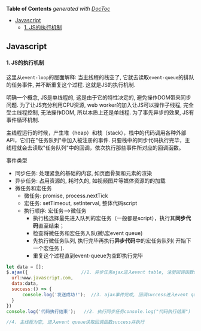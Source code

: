<!-- START doctoc generated TOC please keep comment here to allow auto update -->
<!-- DON'T EDIT THIS SECTION, INSTEAD RE-RUN doctoc TO UPDATE -->
**Table of Contents**  *generated with [DocToc](https://github.com/thlorenz/doctoc)*

- [Javascript](#javascript)
    - [1. JS的执行机制](#1-js%E7%9A%84%E6%89%A7%E8%A1%8C%E6%9C%BA%E5%88%B6)

<!-- END doctoc generated TOC please keep comment here to allow auto update -->



## Javascript

#### 1. JS的执行机制

这里从`event-loop`的层面解释:  当主线程的栈空了, 它就去读取`event-queue`的排队的任务事件, 并不断重复这个过程. 这就是JS的执行机制.

明确一个概念, JS是单线程的, 这是由于它的特性决定的, 避免操作DOM带来同步问题.  为了让JS充分利用CPU资源, web worker的加入让JS可以操作子线程, 完全受主线程控制, 无法操作DOM, 所以本质上还是单线程. 为了事先异步的效果, JS有事件循环机制.

主线程运行的时候，产生堆（heap）和栈（stack），栈中的代码调用各种外部API，它们在"任务队列"中加入被注册的事件. 只要栈中的同步代码执行完毕，主线程就会去读取"任务队列"中的回调，依次执行那些事件所对应的回调函数。

事件类型

- 同步任务: 处理紧急的基础的内容, 如页面骨架和元素的渲染
- 异步任务: 占用资源的, 耗时久的, 如视频图片等媒体资源的的加载
- 微任务和宏任务
  - 微任务: promise, process.nextTick
  - 宏任务: setTimeout, setInterval, 整体代码script
  - 执行顺序: 宏任务-->微任务
    - 执行栈选择最先进入队列的宏任务（一般都是script），执行其**同步代码**直至结束；
    - 检查将微任务和宏任务入队(微\宏event queue)
    - 先执行微任务队列, 执行完毕再执行**异步代码**中的宏任务队列( 开始下一个宏任务 ).
    - 重复这个过程直到event-queue为空即执行完毕

```js
let data = [];
$.ajax({					//1. 异步任务ajax进入event table, 注册回调函数success
  url:www.javascript.com,
  data:data,
  success:() => {
      console.log('发送成功!');  //3. ajax事件完成, 回调success进入event queue
  }
})
console.log('代码执行结束');   //2. 执行同步任务console.log("代码执行结束")

//4. 主线程为空, 进入event queue读取回调函数success并执行
```